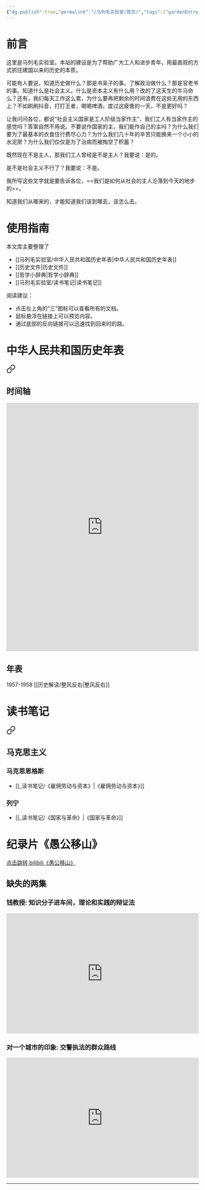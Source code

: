 ```yaml
---
{"dg-publish":true,"permalink":"/马列毛实验室/首页/","tags":["gardenEntry"],"noteIcon":""}
---
```


# 前言

这里是马列毛实验室。本站的建设是为了帮助广大工人和进步青年，用最直观的方式抓住建国以来的历史的本质。

可能有人要说，知道历史做什么？那是书呆子的事。了解政治做什么？那是官老爷的事。知道什么是社会主义，什么是资本主义有什么用？改的了这天生的牛马命么？还有，我们每天工作这么累，为什么要再把剩余的时间浪费在这些无用的东西上？不如刷刷抖音，打打王者，喝喝啤酒，度过这疲惫的一天，不是更好吗？

让我问问各位，都说“社会主义国家是工人阶级当家作主”，我们工人有当家作主的感觉吗？答案自然不用说。不要说作国家的主，我们能作自己的主吗？为什么我们要为了最基本的衣食住行费尽心力？为什么我们几十年的辛苦只能换来一个小小的水泥房？为什么我们仅仅是为了治病而被掏空了积蓄？

既然现在不是主人，那我们工人曾经是不是主人？我要说：是的。

是不是社会主义不行了？我要说：不是。

我所写这些文字就是要告诉各位，==我们是如何从社会的主人沦落到今天的地步的==。

知道我们从哪来的，才能知道我们该到哪去，该怎么去。

# 使用指南

本文库主要整理了
- [[马列毛实验室/中华人民共和国历史年表\|中华人民共和国历史年表]]
- [[历史文件\|历史文件]]
- [[哲学小辞典\|哲学小辞典]] 
- [[马列毛实验室/读书笔记\|读书笔记]]

阅读建议：
- 点击左上角的“三”图标可以查看所有的文档。
- 鼠标悬浮在链接上可以预览内容。
- 通过底部的反向链接可以迅速找到回来时的路。

# 中华人民共和国历史年表

<div class="transclusion internal-embed is-loaded"><a class="markdown-embed-link" href="///" aria-label="Open link"><svg xmlns="http://www.w3.org/2000/svg" width="24" height="24" viewBox="0 0 24 24" fill="none" stroke="currentColor" stroke-width="2" stroke-linecap="round" stroke-linejoin="round" class="svg-icon lucide-link"><path d="M10 13a5 5 0 0 0 7.54.54l3-3a5 5 0 0 0-7.07-7.07l-1.72 1.71"></path><path d="M14 11a5 5 0 0 0-7.54-.54l-3 3a5 5 0 0 0 7.07 7.07l1.71-1.71"></path></svg></a><div class="markdown-embed">





## 时间轴
<iframe src=' https://cdn.knightlab.com/libs/timeline3/latest/embed/index.html?source=1Jv5esfQeKmTG6-6nNe-mfBHgjJf2zPwpwJIonwCKNsY&font=Default&lang=zh-cn&initial_zoom=2&height=650 ' width='100%' height='650' webkitallowfullscreen mozallowfullscreen allowfullscreen frameborder='0'></iframe>

## 年表
1957-1958 [[历史解读/整风反右\|整风反右]]


</div></div>


# 读书笔记 

<div class="transclusion internal-embed is-loaded"><a class="markdown-embed-link" href="///" aria-label="Open link"><svg xmlns="http://www.w3.org/2000/svg" width="24" height="24" viewBox="0 0 24 24" fill="none" stroke="currentColor" stroke-width="2" stroke-linecap="round" stroke-linejoin="round" class="svg-icon lucide-link"><path d="M10 13a5 5 0 0 0 7.54.54l3-3a5 5 0 0 0-7.07-7.07l-1.72 1.71"></path><path d="M14 11a5 5 0 0 0-7.54-.54l-3 3a5 5 0 0 0 7.07 7.07l1.71-1.71"></path></svg></a><div class="markdown-embed">




## 马克思主义
### 马克思恩格斯
- [[_读书笔记/《雇佣劳动与资本》\|《雇佣劳动与资本》]]
### 列宁
- [[_读书笔记/《国家与革命》\|《国家与革命》]]


</div></div>


# 纪录片《愚公移山》

<div class="transclusion internal-embed is-loaded"><div class="markdown-embed">




[点击跳转 bilibili《愚公移山》](https://www.bilibili.com/video/BV1za411m73G/?share_source=copy_web&vd_source=08500e2f702b5336b24d5935bc6ff9f3)
## 缺失的两集

### 钱教授: 知识分子进车间，理论和实践的辩证法

<iframe width="100%" height="315" src=" https://storage.live.com/items/70E61A3467314E6E!79082:/钱教授.mp4?authkey=AGWcujc5lnjX4IU"  frameborder="0" allow="accelerometer; clipboard-write; encrypted-media; gyroscope; picture-in-picture; web-share" allowfullscreen></iframe>

### 对一个城市的印象: 交警执法的群众路线

<iframe width="100%" height="315" src=" https://storage.live.com/items/70E61A3467314E6E!79081:/ImpressionofACity.mp4?authkey=AG0fgjs8gvgvo3o" frameborder="0" allow="accelerometer; clipboard-write; encrypted-media; gyroscope; picture-in-picture; web-share" allowfullscreen></iframe>



</div></div>


---
